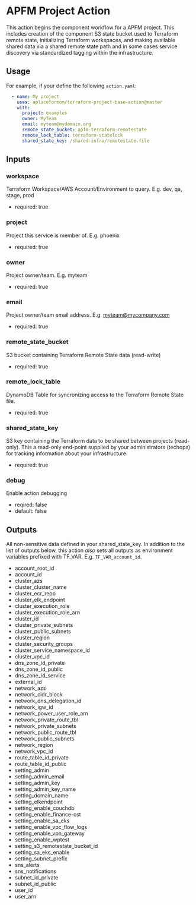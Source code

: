 APFM Project Action
===================
This action begins the component workflow for a APFM project.
This includes creation of the component S3 state bucket used to Terraform
remote state, initializing Terraform workspaces, and making available shared
data via a shared remote state path and in some cases service discovery via
standardized tagging within the infrastructure.

Usage
-----

For example, if your define the following `action.yaml`:
```yaml
  - name: My project
    uses: aplaceformom/terraform-project-base-action@master
    with:
      project: examples
      owner: MyTeam
      email: myteam@mydomain.org
      remote_state_bucket: apfm-terraform-remotestate
      remote_lock_table: terraform-statelock
      shared_state_key: /shared-infra/remotestate.file
```

Inputs
------

### workspace
Terraform Workspace/AWS Account/Environment to query. E.g. dev, qa, stage, prod
- required: true


### project
Project this service is member of. E.g. phoenix
- required: true

### owner
Project owner/team. E.g. myteam
- required: true

### email
Project owner/team email address. E.g. myteam@mycompany.com
- required: true

### remote_state_bucket
S3 bucket containing Terraform Remote State data (read-write)
- required: true

### remote_lock_table
DynamoDB Table for syncronizing access to the Terraform Remote State file.
- required: true

### shared_state_key
S3 key containing the Terraform data to be shared between projects (read-only).
This a read-only end-point supplied by your administrators (techops) for
tracking information about your infrastructure.
- required: true

### debug
Enable action debugging
- reqired: false
- default: false

Outputs
-------
All non-sensitive data defined in your shared_state_key.  In addition to the
list of outputs below, this action _also_ sets all outputs as environment
variables prefixed with TF_VAR. E.g. `TF_VAR_account_id`.

- account_root_id
- account_id
- cluster_azs
- cluster_cluster_name
- cluster_ecr_repo
- cluster_elk_endpoint
- cluster_execution_role
- cluster_execution_role_arn
- cluster_id
- cluster_private_subnets
- cluster_public_subnets
- cluster_region
- cluster_security_groups
- cluster_service_namespace_id
- cluster_vpc_id
- dns_zone_id_private
- dns_zone_id_public
- dns_zone_id_service
- external_id
- network_azs
- network_cidr_block
- network_dns_delegation_id
- network_igw_id
- network_power_user_role_arn
- network_private_route_tbl
- network_private_subnets
- network_public_route_tbl
- network_public_subnets
- network_region
- network_vpc_id
- route_table_id_private
- route_table_id_public
- setting_admin
- setting_admin_email
- setting_admin_key
- setting_admin_key_name
- setting_domain_name
- setting_elkendpoint
- setting_enable_couchdb
- setting_enable_finance-cst
- setting_enable_sa_eks
- setting_enable_vpc_flow_logs
- setting_enable_vpn_gateway
- setting_enable_wptest
- setting_s3_remotestate_bucket_id
- setting_sa_eks_enable
- setting_subnet_prefix
- sns_alerts
- sns_notifications
- subnet_id_private
- subnet_id_public
- user_id
- user_arn
